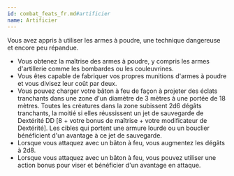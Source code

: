 ```yaml
---
id: combat_feats_fr.md#artificier
name: Artificier
---
```


Vous avez appris à utiliser les armes à poudre, une technique dangereuse et encore peu répandue.

* Vous obtenez la maîtrise des armes à poudre, y compris les armes d'artillerie comme les bombardes ou les couleuvrines.
* Vous êtes capable de fabriquer vos propres munitions d'armes à poudre et vous divisez leur coût par deux.
* Vous pouvez charger votre bâton à feu de façon à projeter des éclats tranchants dans une zone d'un diamètre de 3 mètres à une portée de 18 mètres. Toutes les créatures dans la zone subissent 2d6 dégâts tranchants, la moitié si elles réussissent un jet de sauvegarde de Dextérité DD [8 + votre bonus de maîtrise + votre modificateur de Dextérité]. Les cibles qui portent une armure lourde ou un bouclier bénéficient d'un avantage à ce jet de sauvegarde.
* Lorsque vous attaquez avec un bâton à feu, vous augmentez les dégâts à 2d8.
* Lorsque vous attaquez avec un bâton à feu, vous pouvez utiliser une action bonus pour viser et bénéficier d'un avantage en attaque.

